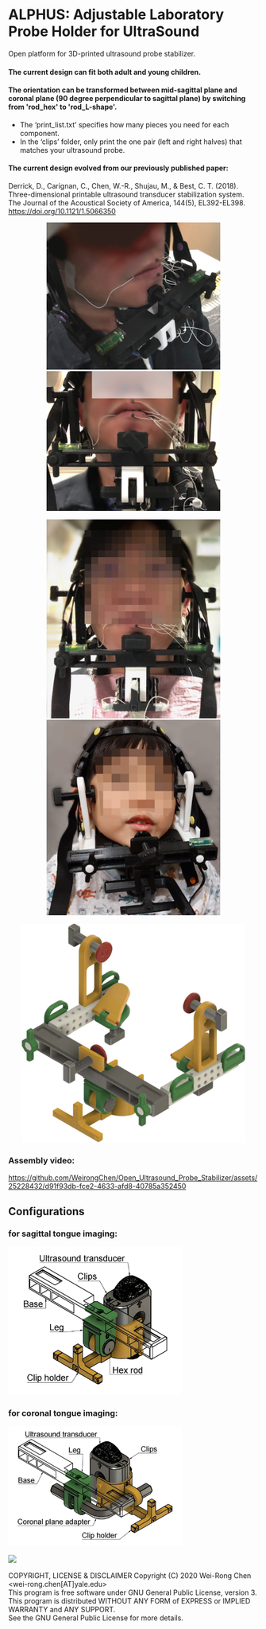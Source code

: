 # ALPHUS: Adjustable Laboratory Probe Holder for UltraSound
Open platform for 3D-printed ultrasound probe stabilizer.
#### The current design can fit both adult and young children.
#### The orientation can be transformed between mid-sagittal plane and coronal plane (90 degree perpendicular to sagittal plane) by switching from 'rod_hex' to 'rod_L-shape'.
- The ‘print_list.txt’ specifies how many pieces you need for each component. 
- In the ‘clips’ folder, only print the one pair (left and right halves) that matches your ultrasound probe.

#### The current design evolved from our previously published paper:
Derrick, D., Carignan, C., Chen, W.-R., Shujau, M., & Best, C. T. (2018). Three-dimensional printable ultrasound transducer stabilization system. The Journal of the Acoustical Society of America, 144(5), EL392-EL398. https://doi.org/10.1121/1.5066350 

<p align="center">
  <img src="./figs/pic_cor01.jpg" width="350">
<img src="./figs/pic_cor02.jpg" width="350">
</p>
<p align="center">
  <img src="./figs/pic_sag01.jpg" width="350">
  <img src="./figs/pic_kid01.jpg" width="350">
</p>
<p align="center">
  <img src="./figs/2023_OUPS_CAD-fig.jpg" width="450">
</p>

### Assembly video:

https://github.com/WeirongChen/Open_Ultrasound_Probe_Stabilizer/assets/25228432/d91f93db-fce2-4633-afd8-40785a352450


## Configurations
###  for sagittal tongue imaging:
<p align="left">
<img src="./figs/Probe-assembly-sagittal.jpg" width="350">
</p>

### for coronal tongue imaging:
<p align="left">
<img src="./figs/Probe-assembly-coronal.jpg" width="350">
</p>

<img src="./figs/MM01_dissemble.mp4" width="350">
<!-- https://github.com/WeirongChen/Open_Ultrasound_Probe_Stabilizer/blob/main/figs/MM01_dissemble.mp4 -->


COPYRIGHT, LICENSE & DISCLAIMER
Copyright (C) 2020 Wei-Rong Chen <wei-rong.chen[AT]yale.edu>  
This program is free software under GNU General Public License, version 3.  
This program is distributed WITHOUT ANY FORM of EXPRESS or IMPLIED WARRANTY and ANY SUPPORT.    
See the GNU General Public License for more details.  
